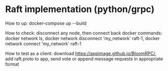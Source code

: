 # Raft implementation (python/grpc)

How to up: docker-compose up --build

How to check: disconnect any node, then connect back
docker commands: docker network ls, docker network disconnect 'my_network' raft-1, docker network connect 'my_network' raft-1

How to test as a client: download https://appimage.github.io/BloomRPC/, add raft.proto to app, send vote or append message requests in appropriate format
